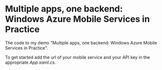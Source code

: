 Multiple apps, one backend: Windows Azure Mobile Services in Practice
=====================

The code to my demo "Multiple apps, one backend: Windows Azure Mobile Services in Practice".

To get started add the url of your mobile service and your API key in the appropriate *App.xaml.cs*.
